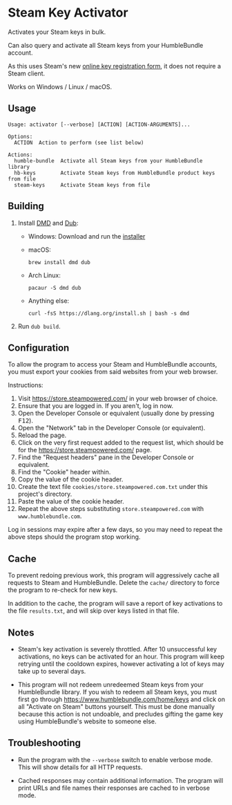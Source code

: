 Steam Key Activator
===================

Activates your Steam keys in bulk.

Can also query and activate all Steam keys from your HumbleBundle account.

As this uses Steam's new [online key registration form](https://store.steampowered.com/account/registerkey), it does not require a Steam client. 

Works on Windows / Linux / macOS.

## Usage

```
Usage: activator [--verbose] [ACTION] [ACTION-ARGUMENTS]...

Options:
  ACTION  Action to perform (see list below)

Actions:
  humble-bundle  Activate all Steam keys from your HumbleBundle library
  hb-keys        Activate Steam keys from HumbleBundle product keys from file
  steam-keys     Activate Steam keys from file
```

## Building

1. Install [DMD](https://dlang.org/download.html) and [Dub](http://code.dlang.org/download):

   - Windows: Download and run the [installer](https://dlang.org/download.html)

   - macOS:

         brew install dmd dub

   - Arch Linux:

         pacaur -S dmd dub

   - Anything else:

         curl -fsS https://dlang.org/install.sh | bash -s dmd

2. Run `dub build`.

## Configuration

To allow the program to access your Steam and HumbleBundle accounts, you must export your cookies from said websites from your web browser.

Instructions:

1. Visit https://store.steampowered.com/ in your web browser of choice.
2. Ensure that you are logged in. If you aren't, log in now.
3. Open the Developer Console or equivalent (usually done by pressing <kbd>F12</kbd>).
4. Open the "Network" tab in the Developer Console (or equivalent).
5. Reload the page.
6. Click on the very first request added to the request list, which should be for the https://store.steampowered.com/ page.
7. Find the "Request headers" pane in the Developer Console or equivalent.
8. Find the "Cookie" header within.
9. Copy the value of the cookie header.
10. Create the text file `cookies/store.steampowered.com.txt` under this project's directory.
11. Paste the value of the cookie header.
12. Repeat the above steps substituting `store.steampowered.com` with `www.humblebundle.com`.

Log in sessions may expire after a few days, so you may need to repeat the above steps should the program stop working.

## Cache

To prevent redoing previous work, this program will aggressively cache all requests to Steam and HumbleBundle. Delete the `cache/` directory to force the program to re-check for new keys.

In addition to the cache, the program will save a report of key activations to the file `results.txt`, and will skip over keys listed in that file.

## Notes

* Steam's key activation is severely throttled. After 10 unsuccessful key activations, no keys can be activated for an hour. This program will keep retrying until the cooldown expires, however activating a lot of keys may take up to several days.

* This program will not redeem unredeemed Steam keys from your HumbleBundle library. If you wish to redeem all Steam keys, you must first go through https://www.humblebundle.com/home/keys and click on all "Activate on Steam" buttons yourself. This must be done manually because this action is not undoable, and precludes gifting the game key using HumbleBundle's website to someone else.

## Troubleshooting

* Run the program with the `--verbose` switch to enable verbose mode. This will show details for all HTTP requests.

* Cached responses may contain additional information. The program will print URLs and file names their responses are cached to in verbose mode.
